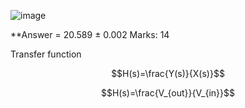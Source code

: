 
![image](https://github.com/user-attachments/assets/f7438664-e168-43d9-bebe-cb9106af5342)

**Answer = 20.589 $\pm$ 0.002 
Marks: 14

Transfer function 

$$H(s)=\frac{Y(s)}{X(s)}$$

$$H(s)=\frac{V_{out}}{V_{in}}$$
